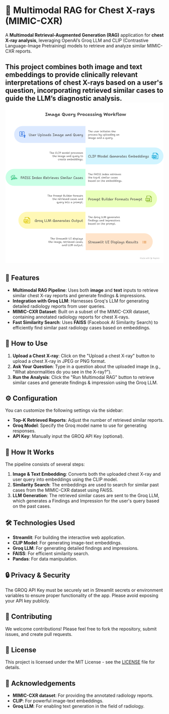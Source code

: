 # 🩻 **Multimodal RAG for Chest X-rays (MIMIC-CXR)**

A **Multimodal Retrieval-Augmented Generation (RAG)** application for **chest X-ray analysis**, leveraging OpenAI’s Groq LLM and CLIP (Contrastive Language-Image Pretraining) models to retrieve and analyze similar MIMIC-CXR reports.

This project combines both **image** and **text** embeddings to provide clinically relevant interpretations of chest X-rays based on a user's question, incorporating retrieved similar cases to guide the LLM’s diagnostic analysis.
![Multimodal RAG](image.png)
---

## 🚀 **Features**

- **Multimodal RAG Pipeline**: Uses both **image** and **text** inputs to retrieve similar chest X-ray reports and generate findings & impressions.
- **Integration with Groq LLM**: Harnesses Groq's LLM for generating detailed radiology reports from user queries.
- **MIMIC-CXR Dataset**: Built on a subset of the MIMIC-CXR dataset, containing annotated radiology reports for chest X-rays.
- **Fast Similarity Search**: Uses **FAISS** (Facebook AI Similarity Search) to efficiently find similar past radiology cases based on embeddings.


## 📖 How to Use

1. **Upload a Chest X-ray**: Click on the "Upload a chest X-ray" button to upload a chest X-ray in JPEG or PNG format.
2. **Ask Your Question**: Type in a question about the uploaded image (e.g., "What abnormalities do you see in the X-ray?").
3. **Run the Analysis**: Click the "Run Multimodal RAG" button to retrieve similar cases and generate findings & impression using the Groq LLM.

## ⚙️ Configuration

You can customize the following settings via the sidebar:

- **Top-K Retrieved Reports**: Adjust the number of retrieved similar reports.
- **Groq Model**: Specify the Groq model name to use for generating responses.
- **API Key**: Manually input the GROQ API Key (optional).

## 🧠 How It Works

The pipeline consists of several steps:

1. **Image & Text Embedding**: Converts both the uploaded chest X-ray and user query into embeddings using the CLIP model.
2. **Similarity Search**: The embeddings are used to search for similar past cases from the MIMIC-CXR dataset using FAISS.
3. **LLM Generation**: The retrieved similar cases are sent to the Groq LLM, which generates a Findings and Impression for the user's query based on the past cases.

## 🛠️ Technologies Used

- **Streamlit**: For building the interactive web application.
- **CLIP Model**: For generating image-text embeddings.
- **Groq LLM**: For generating detailed findings and impressions.
- **FAISS**: For efficient similarity search.
- **Pandas**: For data manipulation.

## 🔒 Privacy & Security

The GROQ API Key must be securely set in Streamlit secrets or environment variables to ensure proper functionality of the app. Please avoid exposing your API key publicly.

## 📝 Contributing

We welcome contributions! Please feel free to fork the repository, submit issues, and create pull requests.

## 📄 License

This project is licensed under the MIT License - see the [LICENSE](LICENSE) file for details.

## 👥 Acknowledgements

- **MIMIC-CXR dataset**: For providing the annotated radiology reports.
- **CLIP**: For powerful image-text embeddings.
- **Groq LLM**: For enabling text generation in the field of radiology.

